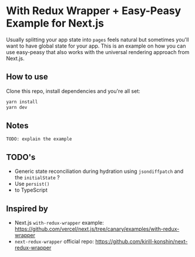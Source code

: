 # With Redux Wrapper + Easy-Peasy Example for Next.js

Usually splitting your app state into `pages` feels natural but sometimes you'll want to have global state for your app. This is an example on how you can use easy-peasy that also works with the universal rendering approach from Next.js.

## How to use

Clone this repo, install dependencies and you're all set:

```bash
yarn install
yarn dev
```

## Notes

`TODO: explain the example`

## TODO's

* Generic state reconciliation during hydration using `jsondiffpatch` and the `initialState` ?
* Use `persist()`
* to TypeScript

## Inspired by

* Next.js `with-redux-wrapper` example: https://github.com/vercel/next.js/tree/canary/examples/with-redux-wrapper
* `next-redux-wrapper` official repo: https://github.com/kirill-konshin/next-redux-wrapper
